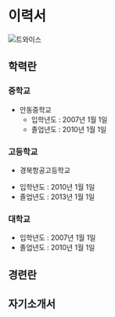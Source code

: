 # 이력서
![트와이스](https://upload.wikimedia.org/wikipedia/commons/thumb/f/f4/180717_%EC%97%B4%EB%A6%B0%EC%9D%8C%EC%95%85%ED%9A%8C_%ED%8A%B8%EC%99%80%EC%9D%B4%EC%8A%A4_02.jpg/250px-180717_%EC%97%B4%EB%A6%B0%EC%9D%8C%EC%95%85%ED%9A%8C_%ED%8A%B8%EC%99%80%EC%9D%B4%EC%8A%A4_02.jpg)

## 학력란
### 중학교
* 안동중학교
  - 입학년도 : 2007년 1월 1일
  - 졸업년도 : 2010년 1월 1일
  
### 고등학교
 * 경북항공고등학교
 - 입학년도 : 2010년 1월 1일
 - 졸업년도 : 2013년 1월 1일
  
### 대학교
  - 입학년도 : 2007년 1월 1일
  - 졸업년도 : 2010년 1월 1일

## 경련란


## 자기소개서
